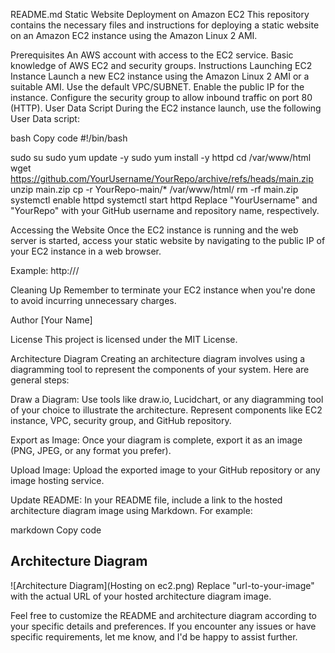 README.md
Static Website Deployment on Amazon EC2
This repository contains the necessary files and instructions for deploying a static website on an Amazon EC2 instance using the Amazon Linux 2 AMI.

Prerequisites
An AWS account with access to the EC2 service.
Basic knowledge of AWS EC2 and security groups.
Instructions
Launching EC2 Instance
Launch a new EC2 instance using the Amazon Linux 2 AMI or a suitable AMI.
Use the default VPC/SUBNET.
Enable the public IP for the instance.
Configure the security group to allow inbound traffic on port 80 (HTTP).
User Data Script
During the EC2 instance launch, use the following User Data script:

bash
Copy code
#!/bin/bash

sudo su
sudo yum update -y
sudo yum install -y httpd
cd /var/www/html
wget https://github.com/YourUsername/YourRepo/archive/refs/heads/main.zip
unzip main.zip
cp -r YourRepo-main/* /var/www/html/
rm -rf main.zip
systemctl enable httpd
systemctl start httpd
Replace "YourUsername" and "YourRepo" with your GitHub username and repository name, respectively.

Accessing the Website
Once the EC2 instance is running and the web server is started, access your static website by navigating to the public IP of your EC2 instance in a web browser.

Example: http://<public-ip>/

Cleaning Up
Remember to terminate your EC2 instance when you're done to avoid incurring unnecessary charges.

Author
[Your Name]

License
This project is licensed under the MIT License.

Architecture Diagram
Creating an architecture diagram involves using a diagramming tool to represent the components of your system. Here are general steps:

Draw a Diagram: Use tools like draw.io, Lucidchart, or any diagramming tool of your choice to illustrate the architecture. Represent components like EC2 instance, VPC, security group, and GitHub repository.

Export as Image: Once your diagram is complete, export it as an image (PNG, JPEG, or any format you prefer).

Upload Image: Upload the exported image to your GitHub repository or any image hosting service.

Update README: In your README file, include a link to the hosted architecture diagram image using Markdown. For example:

markdown
Copy code
## Architecture Diagram

![Architecture Diagram](Hosting on ec2.png)
Replace "url-to-your-image" with the actual URL of your hosted architecture diagram image.

Feel free to customize the README and architecture diagram according to your specific details and preferences. If you encounter any issues or have specific requirements, let me know, and I'd be happy to assist further.
